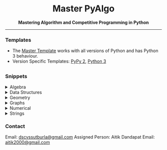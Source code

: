<h1 align="center">Master PyAlgo</h1>
<div align="center">
  <strong>Mastering Algorithm and Competitive Programming in Python</strong>
</div>


---

### Templates
- The [Master Template](templates/template.py) works with all versions of Python and has Python 3 behaviour.
- Version Specific Templates: [PyPy 2](templates/template_pypy2.py), [Python 3](templates/template_py3.py)

##


### Snippets
<details>
  <summary>Algebra</summary>

  - (Multivariable) Chinese Remainder Theorem
  - Discrete Logarithm
  - LCM and GCD
  - Integer Factorization
  - Fast Fourier Transform
  - Fast Subset Transform
  - Number Theoretic Transform
  - Deterministic Miller-Rabin Primality Test
  - Tonelli–Shanks Algorithm
  - Generalized Modular Inverse
  - Euler's Phi Function
  - Primitive Root
  - Sieve of Eratosthenes
</details>

<details>
  <summary>Data Structures</summary>

  - Bit Array
  - Binary Indexed (Fenwick) Tree
  - Fractions
  - Continued Fractions
  - Disjoint-Set (Union Find) Data Structure
  - Generic Nodes
  - Linked List
  - Range Query Data Structure
  - (Lazy) Segment Tree
  - Persistent Segment Tree
  - Sorted List
  - Treap
  - Trie Tree
  - 2-satisfiability Template
</details>

<details>
  <summary>Geometry</summary>

  - Convex Hull
  - Line Functions
  - Polygon Functions
  - Vector Functions
</details>

<details>
  <summary>Graphs</summary>

  - Bellman-Ford Algorithm
  - Breadth First Search
  - Connected Components Search
  - Brent's Algorithm for Cycle Detection
  - Depth First Search
  - Dijkstra's Algorithm
  - Eulerian Path
  - Path Constructor
  - Floyd-Warshall Algorithm
  - Bipartite Graph Check
  - Kruskal's Algorithm with Disjoin Set Union
  - Prim's Algorithm
  - Tarjan's Algorithm
  - Topological Sorting
</details>

<details>
  <summary>Numerical</summary>

  - Linear Recurrence Template
  - Hill Climbing Algorithm
  - Approximate Integration
  - Polynomial Interpolation
  - Integer Roots
  - Binary Search
</details>

<details>
  <summary>Strings</summary>

  - Knuth–Morris–Pratt Algorithm
  - Longest Common/Palindromic Subsequences
  - Longest Common Substring
  - Longest Palindromic Substring
  - Manacher's Algorithm
  - Lydon Factorization
  - Z Algorithm
</details>

### Contact
Email: dscvssutburla@gmail.com
Assigned Person: Aitik Dandapat
Email: aitik2000@gmail.com
